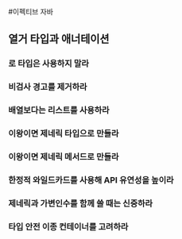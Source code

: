 #이펙티브 자바
## 열거 타입과 애너테이션

### 로 타입은 사용하지 말라

### 비검사 경고를 제거하라

### 배열보다는 리스트를 사용하라

### 이왕이면 제네릭 타입으로 만들라

### 이왕이면 제네릭 메서드로 만들라

### 한정적 와일드카드를 사용해 API 유연성을 높이라

### 제네릭과 가변인수를 함께 쓸 때는 신중하라

### 타입 안전 이종 컨테이너를 고려하라
